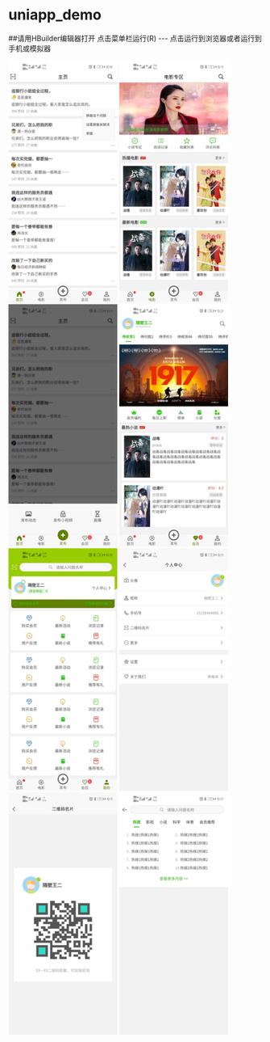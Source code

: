 # uniapp_demo
##请用HBuilder编辑器打开
点击菜单栏运行(R) --- 点击运行到浏览器或者运行到手机或模拟器

<img src="https://raw.githubusercontent.com/lmy01/uniapp_demo/master/static/screenshot/index.jpg" width="216" height="480" /> 
<img src="https://raw.githubusercontent.com/lmy01/uniapp_demo/master/static/screenshot/movie.jpg" width="216" height="480" /> 
<img src="https://raw.githubusercontent.com/lmy01/uniapp_demo/master/static/screenshot/release.jpg" width="216" height="480" /> 
<img src="https://raw.githubusercontent.com/lmy01/uniapp_demo/master/static/screenshot/member.jpg" width="216" height="480" /> 
<img src="https://raw.githubusercontent.com/lmy01/uniapp_demo/master/static/screenshot/mine.jpg" width="216" height="480" /> 
<img src="https://raw.githubusercontent.com/lmy01/uniapp_demo/master/static/screenshot/info.jpg" width="216" height="480" /> 
<img src="https://raw.githubusercontent.com/lmy01/uniapp_demo/master/static/screenshot/code.jpg" width="216" height="480" /> 
<img src="https://raw.githubusercontent.com/lmy01/uniapp_demo/master/static/screenshot/search.jpg" width="216" height="480" /> 
